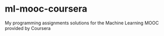 # ml-mooc-coursera
My programming assignments solutions for the Machine Learning MOOC provided by Coursera
